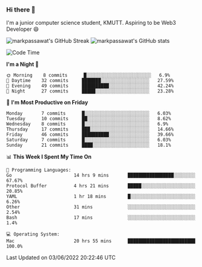 ### Hi there 👋

I'm a junior computer science student, KMUTT. Aspiring to be Web3 Developer 😄

![markpassawat's GitHub Streak](http://github-readme-streak-stats.herokuapp.com?user=markpassawat&theme=radical)
![markpassawat's GitHub stats](https://github-readme-stats.vercel.app/api?username=markpassawat&show_icons=true&theme=radical)

<!--START_SECTION:waka-->
![Code Time](http://img.shields.io/badge/Code%20Time-0%20secs-blue)

**I'm a Night 🦉** 

```text
🌞 Morning    8 commits      █░░░░░░░░░░░░░░░░░░░░░░░░   6.9% 
🌆 Daytime    32 commits     ███████░░░░░░░░░░░░░░░░░░   27.59% 
🌃 Evening    49 commits     ██████████░░░░░░░░░░░░░░░   42.24% 
🌙 Night      27 commits     █████░░░░░░░░░░░░░░░░░░░░   23.28%

```
📅 **I'm Most Productive on Friday** 

```text
Monday       7 commits      █░░░░░░░░░░░░░░░░░░░░░░░░   6.03% 
Tuesday      10 commits     ██░░░░░░░░░░░░░░░░░░░░░░░   8.62% 
Wednesday    8 commits      █░░░░░░░░░░░░░░░░░░░░░░░░   6.9% 
Thursday     17 commits     ███░░░░░░░░░░░░░░░░░░░░░░   14.66% 
Friday       46 commits     ██████████░░░░░░░░░░░░░░░   39.66% 
Saturday     7 commits      █░░░░░░░░░░░░░░░░░░░░░░░░   6.03% 
Sunday       21 commits     ████░░░░░░░░░░░░░░░░░░░░░   18.1%

```


📊 **This Week I Spent My Time On** 

```text
💬 Programming Languages: 
Go                       14 hrs 9 mins       █████████████████░░░░░░░░   67.67% 
Protocol Buffer          4 hrs 21 mins       █████░░░░░░░░░░░░░░░░░░░░   20.85% 
YAML                     1 hr 18 mins        █░░░░░░░░░░░░░░░░░░░░░░░░   6.26% 
Other                    31 mins             ░░░░░░░░░░░░░░░░░░░░░░░░░   2.54% 
Bash                     17 mins             ░░░░░░░░░░░░░░░░░░░░░░░░░   1.4%

💻 Operating System: 
Mac                      20 hrs 55 mins      █████████████████████████   100.0%

```


 Last Updated on 03/06/2022 20:22:46 UTC
<!--END_SECTION:waka-->

<!--
**markpassawat/markpassawat** is a ✨ _special_ ✨ repository because its `README.md` (this file) appears on your GitHub profile.

Here are some ideas to get you started:

- 🔭 I’m currently working on ...
- 🌱 I’m currently learning ...
- 👯 I’m looking to collaborate on ...
- 🤔 I’m looking for help with ...
- 💬 Ask me about ...
- 📫 How to reach me: ...
- 😄 Pronouns: He/Him
- ⚡ Fun fact: ...
-->
